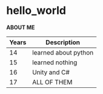 # hello_world

**ABOUT ME**

| Years | Description |
| ----------- | ----------- |
| 14| learned about python |
| 15 | learned nothing |
| 16 | Unity and C# |
| 17 | ALL OF THEM |

